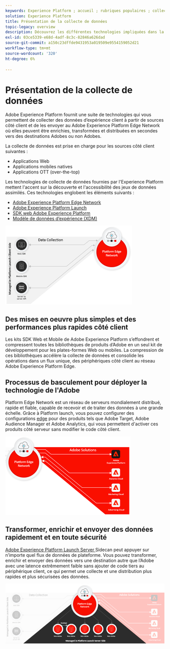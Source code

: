 ```yaml
---
keywords: Experience Platform ; accueil ; rubriques populaires ; collecte de données ; lancement ; sdk Web
solution: Experience Platform
title: Présentation de la collecte de données
topic-legacy: overview
description: Découvrez les différentes technologies impliquées dans la collecte de données sur les expériences client à Adobe Experience Platform.
exl-id: 03ce5339-e68d-4adf-8c3c-82846a626dad
source-git-commit: a150c23dffde9431953a019509e9554159052d21
workflow-type: tm+mt
source-wordcount: '320'
ht-degree: 6%

---
```


# Présentation de la collecte de données

Adobe Experience Platform fournit une suite de technologies qui vous permettent de collecter des données d’expérience client à partir de sources côté client et de les envoyer au Adobe Experience Platform Edge Network où elles peuvent être enrichies, transformées et distribuées en secondes vers des destinations Adobes ou non Adobes.

La collecte de données est prise en charge pour les sources côté client suivantes :

* Applications Web
* Applications mobiles natives
* Applications OTT (over-the-top)

Les technologies de collecte de données fournies par l&#39;Experience Platform mettent l&#39;accent sur la découverte et l&#39;accessibilité des jeux de données assimilés. Ces technologies englobent les éléments suivants :

* [Adobe Experience Platform Edge Network](https://experienceleague.adobe.com/docs/web-sdk-learn/tutorials/introduction-to-web-sdk-and-edge-network.html)
* [Adobe Experience Platform Launch](https://adobe.com/go/launch_help_en)
* [SDK web Adobe Experience Platform](../edge/home.md)
* [Modèle de données d’expérience (XDM)](../xdm/home.md)

![](./images/Collection.png)

## Des mises en oeuvre plus simples et des performances plus rapides côté client

Les kits SDK Web et Mobile de Adobe Experience Platform s’effondrent et compressent toutes les bibliothèques de produits d’Adobe en un seul kit de développement pour les plates-formes Web ou mobiles. La compression de ces bibliothèques accélère la collecte de données et consolide les opérations dans un flux unique, des périphériques côté client au réseau Adobe Experience Platform Edge.

## Processus de basculement pour déployer la technologie de l&#39;Adobe

Platform Edge Network est un réseau de serveurs mondialement distribué, rapide et fiable, capable de recevoir et de traiter des données à une grande échelle. Grâce à Platform launch, vous pouvez configurer des configurations [edge](../edge/fundamentals/datastreams.md) pour des produits tels que Adobe Target, Adobe Audience Manager et Adobe Analytics, qui vous permettent d&#39;activer ces produits côté serveur sans modifier le code côté client.

![](./images/deploy.png)

## Transformer, enrichir et envoyer des données rapidement et en toute sécurité

[Adobe Experience Platform Launch Server ](https://experienceleague.adobe.com/docs/launch/using/server-side-info/server-side-overview.html) Sidecan peut appuyer sur n’importe quel flux de données de plateforme. Vous pouvez transformer, enrichir et envoyer des données vers une destination autre que l’Adobe avec une latence extrêmement faible sans ajouter de code tiers au périphérique client, ce qui permet une collecte et une distribution plus rapides et plus sécurisées des données.

![](./images/launch.png)
